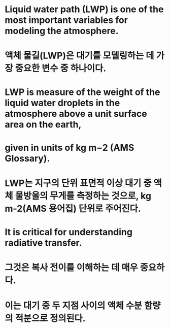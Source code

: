 # Liquid water path (LWP) is one of the most important variables for modeling the atmosphere.
# 액체 물길(LWP)은 대기를 모델링하는 데 가장 중요한 변수 중 하나이다.

# LWP is measure of the weight of the liquid water droplets in the atmosphere above a unit surface area on the earth,
# given in units of kg m−2 (AMS Glossary).
# LWP는 지구의 단위 표면적 이상 대기 중 액체 물방울의 무게를 측정하는 것으로, kg m-2(AMS 용어집) 단위로 주어진다.

# It is critical for understanding radiative transfer.
# 그것은 복사 전이를 이해하는 데 매우 중요하다.

# 이는 대기 중 두 지점 사이의 액체 수분 함량의 적분으로 정의된다.
